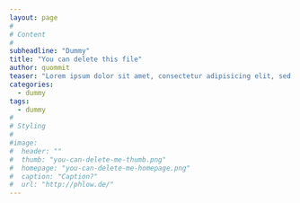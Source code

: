 ```yaml
---
layout: page
#
# Content
#
subheadline: "Dummy"
title: "You can delete this file"
author: quommit
teaser: "Lorem ipsum dolor sit amet, consectetur adipisicing elit, sed do eiusmod tempor incididunt ut labore et dolore magna aliqua. Ut enim ad minim veniam, quis nostrud exercitation ullamco laboris nisi ut aliquip ex ea commodo consequat."
categories:
  - dummy
tags:
  - dummy
#
# Styling
#
#image:
#  header: ""
#  thumb: "you-can-delete-me-thumb.png"
#  homepage: "you-can-delete-me-homepage.png"
#  caption: "Caption?"
#  url: "http://phlow.de/"
---
```




 [1]: #
 [2]: #
 [3]: #
 [4]: #
 [5]: #
 [6]: #
 [7]: #
 [8]: #
 [9]: #
 [10]: #

